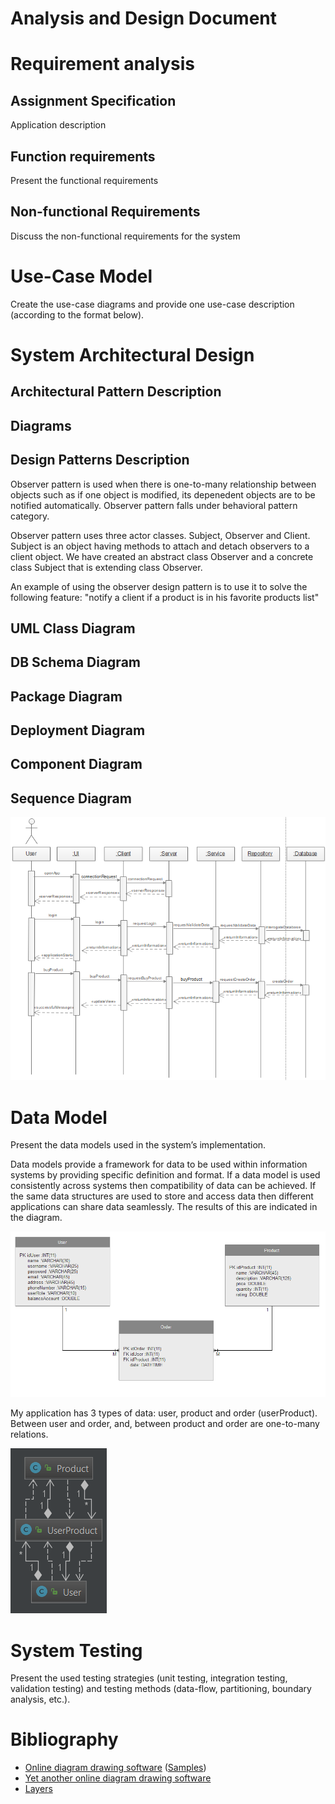 # Analysis and Design Document

# Requirement analysis

## Assignment Specification
Application description

## Function requirements
Present the functional requirements

## Non-functional Requirements
Discuss the non-functional requirements for the system

# Use-Case Model
Create the use-case diagrams and provide one use-case description (according to the format below).

# System Architectural Design

## Architectural Pattern Description

## Diagrams

## Design Patterns Description

  Observer pattern is used when there is one-to-many relationship between objects such as if one object is modified, its depenedent objects are to be notified automatically. Observer pattern falls under behavioral pattern category.
 
  Observer pattern uses three actor classes. Subject, Observer and Client. Subject is an object having methods to attach and detach observers to a client object. We have created an abstract class Observer and a concrete class Subject that is extending class Observer.
  
  An example of using the observer design pattern is to use it to solve the following feature: "notify a client if a product is in his favorite products list"


## UML Class Diagram

## DB Schema Diagram

## Package Diagram

## Deployment Diagram

## Component Diagram

## Sequence Diagram

![sequenceDiagramProject](sequenceDiagramProject.PNG)


# Data Model
Present the data models used in the system’s implementation.

Data models provide a framework for data to be used within information systems by providing specific definition and format. If a data model is used consistently across systems then compatibility of data can be achieved. If the same data structures are used to store and access data then different applications can share data seamlessly. The results of this are indicated in the diagram.

![DB_Diagram](DB_DiagramA2.PNG)

My application has 3 types of data: user, product and order (userProduct). Between user and order, and, between product and order are one-to-many relations.

![DataModel](DataModel.PNG)

# System Testing
Present the used testing strategies (unit testing, integration testing, validation testing) and testing methods (data-flow, partitioning, boundary analysis, etc.).

# Bibliography
- [Online diagram drawing software](https://yuml.me/) ([Samples](https://yuml.me/diagram/scruffy/class/samples))
- [Yet another online diagram drawing software](https://www.draw.io)
- [Layers](https://martinfowler.com/bliki/PresentationDomainDataLayering.html)
